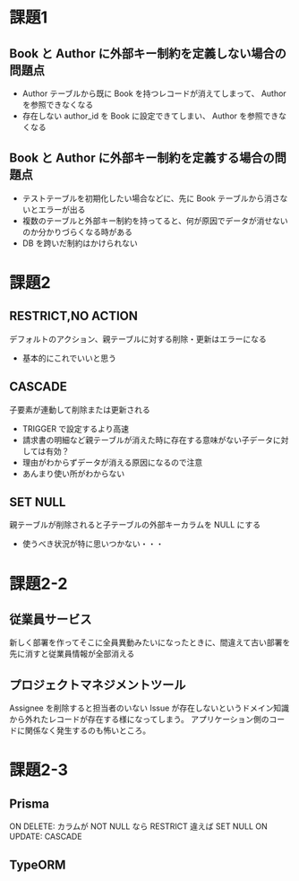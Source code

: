 # 課題1
## Book と Author に外部キー制約を定義しない場合の問題点
* Author テーブルから既に Book を持つレコードが消えてしまって、 Author を参照できなくなる
* 存在しない author_id を Book に設定できてしまい、 Author を参照できなくなる

## Book と Author に外部キー制約を定義する場合の問題点
* テストテーブルを初期化したい場合などに、先に Book テーブルから消さないとエラーが出る
* 複数のテーブルと外部キー制約を持ってると、何が原因でデータが消せないのか分かりづらくなる時がある
* DB を跨いだ制約はかけられない

# 課題2
## RESTRICT,NO ACTION
デフォルトのアクション、親テーブルに対する削除・更新はエラーになる
* 基本的にこれでいいと思う

## CASCADE
子要素が連動して削除または更新される
* TRIGGER で設定するより高速
* 請求書の明細など親テーブルが消えた時に存在する意味がない子データに対しては有効？
* 理由がわからずデータが消える原因になるので注意
* あんまり使い所がわからない

## SET NULL
親テーブルが削除されると子テーブルの外部キーカラムを NULL にする
* 使うべき状況が特に思いつかない・・・

# 課題2-2
## 従業員サービス
新しく部署を作ってそこに全員異動みたいになったときに、間違えて古い部署を先に消すと従業員情報が全部消える

## プロジェクトマネジメントツール
Assignee を削除すると担当者のいない Issue が存在しないというドメイン知識から外れたレコードが存在する様になってしまう。
アプリケーション側のコードに関係なく発生するのも怖いところ。

# 課題2-3
## Prisma
ON DELETE: カラムが NOT NULL なら RESTRICT 違えば SET NULL
ON UPDATE: CASCADE

## TypeORM
